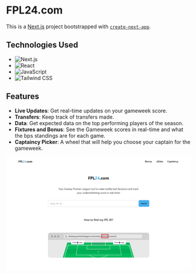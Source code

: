 # FPL24.com

This is a [Next.js](https://nextjs.org) project bootstrapped with [`create-next-app`](https://nextjs.org/docs/app/api-reference/cli/create-next-app).

## Technologies Used

- ![Next.js](https://img.shields.io/badge/Next.js-000000?style=for-the-badge&logo=next.js&logoColor=white)
- ![React](https://img.shields.io/badge/React-20232A?style=for-the-badge&logo=react&logoColor=61DAFB)
- ![JavaScript](https://img.shields.io/badge/JavaScript-F7DF1E?style=for-the-badge&logo=javascript&logoColor=black)
- ![Tailwind CSS](https://img.shields.io/badge/Tailwind_CSS-38B2AC?style=for-the-badge&logo=tailwind-css&logoColor=white)

## Features

- **Live Updates**: Get real-time updates on your gameweek score.
- **Transfers**: Keep track of transfers made.
- **Data**: Get expected data on the top performing players of the season.
- **Fixtures and Bonus**: See the Gameweek scores in real-time and what the bps standings are for each game.
- **Captaincy Picker**: A wheel that will help you choose your captain for the gameweek.

![fpl24](./public/images/fpl24com.png)
